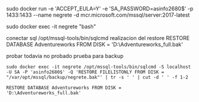 sudo docker run -e 'ACCEPT_EULA=Y' -e 'SA_PASSWORD=asinfo2680$' -p 1433:1433 --name negrete -d mcr.microsoft.com/mssql/server:2017-latest

sudo docker exec -it negrete "bash"

conectar sql 
	/opt/mssql-tools/bin/sqlcmd
	realizacion del restore
		RESTORE DATABASE Adventureworks FROM DISK = 'D:\Adventureworks_full.bak'

probar todavia no probado
	prueba para backup 

	sudo docker exec -it negrete /opt/mssql-tools/bin/sqlcmd -S localhost -U SA -P 'asinfo2680$' -Q 'RESTORE FILELISTONLY FROM DISK = "/var/opt/mssql/backup/negrete.bak"' | tr -s ' ' | cut -d ' ' -f 1-2

	RESTORE DATABASE Adventureworks FROM DISK = 'D:\Adventureworks_full.bak'

